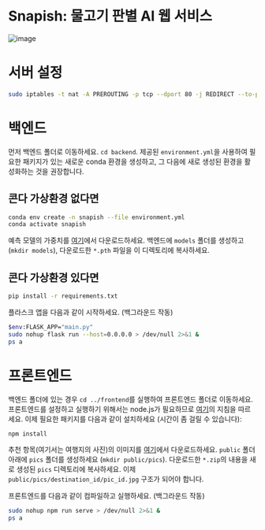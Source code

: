 # Snapish: 물고기 판별 AI 웹 서비스
![image](https://github.com/user-attachments/assets/ce26f167-06ef-4978-b4bb-d459eeed751b)

# 서버 설정
```bash
sudo iptables -t nat -A PREROUTING -p tcp --dport 80 -j REDIRECT --to-port 8080
```

# 백엔드
먼저 백엔드 폴더로 이동하세요. `cd backend`. 제공된 `environment.yml`을 사용하여 필요한 패키지가 있는 새로운 conda 환경을 생성하고, 그 다음에 새로 생성된 환경을 활성화하는 것을 권장합니다.

## 콘다 가상환경 없다면
```bash
conda env create -n snapish --file environment.yml
conda activate snapish
```
예측 모델의 가중치를 [여기](https://owncloud.tuwien.ac.at/index.php/s/kotvEsald31Pw51)에서 다운로드하세요. 백엔드에 `models` 폴더를 생성하고 (`mkdir models`), 다운로드한 `*.pth` 파일을 이 디렉토리에 복사하세요.

## 콘다 가상환경 있다면
```bash
pip install -r requirements.txt
```

플라스크 앱을 다음과 같이 시작하세요. (백그라운드 작동)
```bash
$env:FLASK_APP="main.py"
sudo nohup flask run --host=0.0.0.0 > /dev/null 2>&1 &
ps a
```

# 프론트엔드
백엔드 폴더에 있는 경우 `cd ../frontend`를 실행하여 프론트엔드 폴더로 이동하세요.
프론트엔드를 설정하고 실행하기 위해서는 node.js가 필요하므로 [여기](https://nodejs.org/en/)의 지침을 따르세요.
이제 필요한 패키지를 다음과 같이 설치하세요 (시간이 좀 걸릴 수 있습니다):
```bash
npm install
```
추천 항목(여기서는 여행지의 사진)의 이미지를 [여기](https://owncloud.tuwien.ac.at/index.php/s/h70PGy8EkqtQKxs)에서 다운로드하세요. `public` 폴더 아래에 `pics` 폴더를 생성하세요 (`mkdir public/pics`). 다운로드한 `*.zip`의 내용을 새로 생성된 `pics` 디렉토리에 복사하세요. 이제 `public/pics/destination_id/pic_id.jpg` 구조가 되어야 합니다.

프론트엔드를 다음과 같이 컴파일하고 실행하세요. (백그라운드 작동)
```bash
sudo nohup npm run serve > /dev/null 2>&1 &
ps a
```
